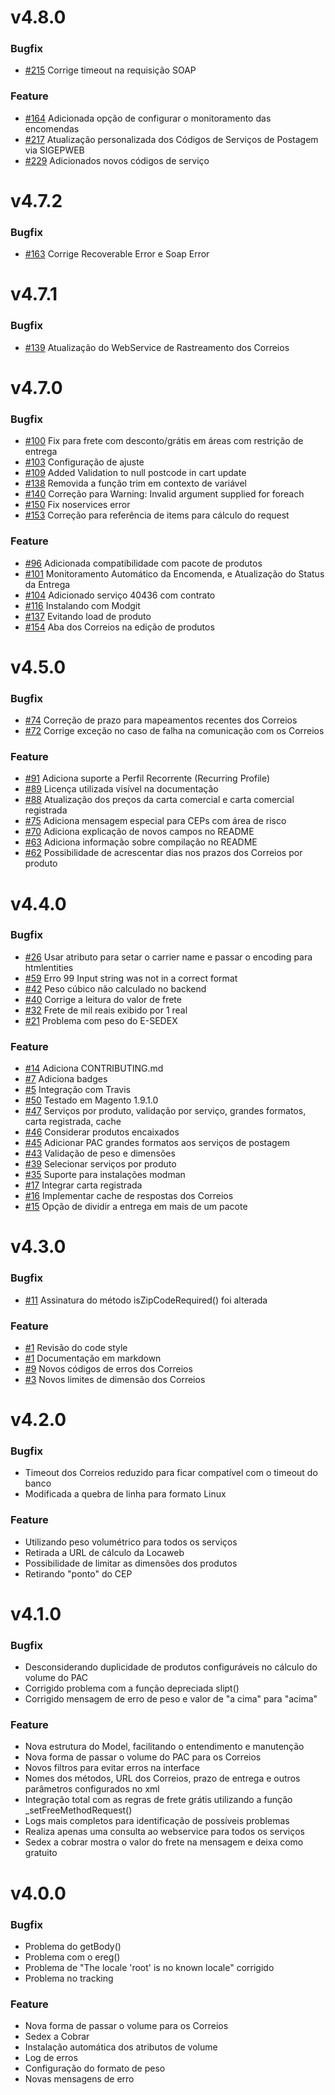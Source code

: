 # v4.8.0

### Bugfix

- [#215](https://github.com/pedro-teixeira/correios/issues/215) Corrige timeout na requisição SOAP

### Feature

- [#164](https://github.com/pedro-teixeira/correios/issues/164) Adicionada opção de configurar o monitoramento das encomendas
- [#217](https://github.com/pedro-teixeira/correios/issues/217) Atualização personalizada dos Códigos de Serviços de Postagem via SIGEPWEB
- [#229](https://github.com/pedro-teixeira/correios/issues/229) Adicionados novos códigos de serviço

# v4.7.2

### Bugfix

- [#163](https://github.com/pedro-teixeira/correios/pull/163) Corrige Recoverable Error e Soap Error

# v4.7.1

### Bugfix

- [#139](https://github.com/pedro-teixeira/correios/pull/139) Atualização do WebService de Rastreamento dos Correios

# v4.7.0

### Bugfix

- [#100](https://github.com/pedro-teixeira/correios/issues/100) Fix para frete com desconto/grátis em áreas com restrição de entrega
- [#103](https://github.com/pedro-teixeira/correios/issues/103) Configuração de ajuste
- [#109](https://github.com/pedro-teixeira/correios/issues/109) Added Validation to null postcode in cart update
- [#138](https://github.com/pedro-teixeira/correios/issues/138) Removida a função trim em contexto de variável
- [#140](https://github.com/pedro-teixeira/correios/issues/140) Correção para Warning: Invalid argument supplied for foreach
- [#150](https://github.com/pedro-teixeira/correios/issues/150) Fix noservices error
- [#153](https://github.com/pedro-teixeira/correios/issues/153) Correção para referência de items para cálculo do request

### Feature

- [#96](https://github.com/pedro-teixeira/correios/issues/96) Adicionada compatibilidade com pacote de produtos
- [#101](https://github.com/pedro-teixeira/correios/issues/101) Monitoramento Automático da Encomenda, e Atualização do Status da Entrega
- [#104](https://github.com/pedro-teixeira/correios/issues/104) Adicionado serviço 40436 com contrato
- [#116](https://github.com/pedro-teixeira/correios/issues/116) Instalando com Modgit
- [#137](https://github.com/pedro-teixeira/correios/issues/137) Evitando load de produto
- [#154](https://github.com/pedro-teixeira/correios/issues/154) Aba dos Correios na edição de produtos

# v4.5.0

### Bugfix

- [#74](https://github.com/pedro-teixeira/correios/issues/74) Correção de prazo para mapeamentos recentes dos Correios
- [#72](https://github.com/pedro-teixeira/correios/issues/72) Corrige exceção no caso de falha na comunicação com os Correios

### Feature

- [#91](https://github.com/pedro-teixeira/correios/issues/91) Adiciona suporte a Perfil Recorrente (Recurring Profile)
- [#89](https://github.com/pedro-teixeira/correios/issues/89) Licença utilizada visível na documentação
- [#88](https://github.com/pedro-teixeira/correios/issues/88) Atualização dos preços da carta comercial e carta comercial registrada
- [#75](https://github.com/pedro-teixeira/correios/issues/75) Adiciona mensagem especial para CEPs com área de risco
- [#70](https://github.com/pedro-teixeira/correios/issues/70) Adiciona explicação de novos campos no README
- [#63](https://github.com/pedro-teixeira/correios/issues/63) Adiciona informação sobre compilação no README
- [#62](https://github.com/pedro-teixeira/correios/issues/62) Possibilidade de acrescentar dias nos prazos dos Correios por produto

# v4.4.0

### Bugfix

- [#26](https://github.com/pedro-teixeira/correios/issues/26) Usar atributo para setar o carrier name e passar o encoding para htmlentities
- [#59](https://github.com/pedro-teixeira/correios/issues/59) Erro 99 Input string was not in a correct format
- [#42](https://github.com/pedro-teixeira/correios/issues/42) Peso cúbico não calculado no backend
- [#40](https://github.com/pedro-teixeira/correios/issues/40) Corrige a leitura do valor de frete
- [#32](https://github.com/pedro-teixeira/correios/issues/32) Frete de mil reais exibido por 1 real
- [#21](https://github.com/pedro-teixeira/correios/issues/21) Problema com peso do E-SEDEX

### Feature

- [#14](https://github.com/pedro-teixeira/correios/issues/14) Adiciona CONTRIBUTING.md
- [#7](https://github.com/pedro-teixeira/correios/issues/7) Adiciona badges
- [#5](https://github.com/pedro-teixeira/correios/issues/5) Integração com Travis
- [#50](https://github.com/pedro-teixeira/correios/issues/50) Testado em Magento 1.9.1.0
- [#47](https://github.com/pedro-teixeira/correios/issues/47) Serviços por produto, validação por serviço, grandes formatos, carta registrada, cache
- [#46](https://github.com/pedro-teixeira/correios/issues/46) Considerar produtos encaixados
- [#45](https://github.com/pedro-teixeira/correios/issues/45) Adicionar PAC grandes formatos aos serviços de postagem
- [#43](https://github.com/pedro-teixeira/correios/issues/43) Validação de peso e dimensões
- [#39](https://github.com/pedro-teixeira/correios/issues/39) Selecionar serviços por produto
- [#35](https://github.com/pedro-teixeira/correios/issues/35) Suporte para instalações modman
- [#17](https://github.com/pedro-teixeira/correios/issues/17) Integrar carta registrada
- [#16](https://github.com/pedro-teixeira/correios/issues/16) Implementar cache de respostas dos Correios
- [#15](https://github.com/pedro-teixeira/correios/issues/15) Opção de dividir a entrega em mais de um pacote

# v4.3.0

### Bugfix

- [#11](https://github.com/pedro-teixeira/correios/issues/11) Assinatura do método isZipCodeRequired() foi alterada

### Feature

- [#1](https://github.com/pedro-teixeira/correios/issues/1) Revisão do code style
- [#1](https://github.com/pedro-teixeira/correios/issues/1) Documentação em markdown
- [#9](https://github.com/pedro-teixeira/correios/issues/9) Novos códigos de erros dos Correios
- [#3](https://github.com/pedro-teixeira/correios/issues/3) Novos limites de dimensão dos Correios

# v4.2.0

### Bugfix

- Timeout dos Correios reduzido para ficar compatível com o timeout do banco
- Modificada a quebra de linha para formato Linux

### Feature

- Utilizando peso volumétrico para todos os serviços
- Retirada a URL de cálculo da Locaweb
- Possibilidade de limitar as dimensões dos produtos
- Retirando "ponto" do CEP

# v4.1.0

### Bugfix

- Desconsiderando duplicidade de produtos configuráveis no cálculo do volume do PAC
- Corrigido problema com a função depreciada slipt()
- Corrigido mensagem de erro de peso e valor de "a cima" para "acima"

### Feature

- Nova estrutura do Model, facilitando o entendimento e manutenção
- Nova forma de passar o volume do PAC para os Correios
- Novos filtros para evitar erros na interface
- Nomes dos métodos, URL dos Correios, prazo de entrega e outros
  parâmetros configurados no xml
- Integração total com as regras de frete grátis utilizando a função _setFreeMethodRequest()
- Logs mais completos para identificação de possíveis problemas
- Realiza apenas uma consulta ao webservice para todos os serviços
- Sedex a cobrar mostra o valor do frete na mensagem e deixa como gratuito

# v4.0.0

### Bugfix

- Problema do getBody()
- Problema com o ereg()
- Problema de "The locale 'root' is no known locale" corrigido
- Problema no tracking

### Feature

- Nova forma de passar o volume para os Correios
- Sedex a Cobrar
- Instalação automática dos atributos de volume
- Log de erros
- Configuração do formato de peso
- Novas mensagens de erro